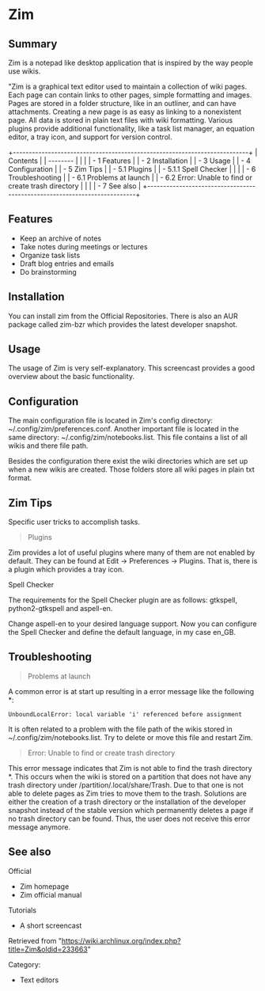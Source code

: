 Zim
===

  Summary
  -----------------------------------------------------------------------------------------
  Zim is a notepad like desktop application that is inspired by the way people use wikis.

"Zim is a graphical text editor used to maintain a collection of wiki
pages. Each page can contain links to other pages, simple formatting and
images. Pages are stored in a folder structure, like in an outliner, and
can have attachments. Creating a new page is as easy as linking to a
nonexistent page. All data is stored in plain text files with wiki
formatting. Various plugins provide additional functionality, like a
task list manager, an equation editor, a tray icon, and support for
version control.

+--------------------------------------------------------------------------+
| Contents                                                                 |
| --------                                                                 |
|                                                                          |
| -   1 Features                                                           |
| -   2 Installation                                                       |
| -   3 Usage                                                              |
| -   4 Configuration                                                      |
| -   5 Zim Tips                                                           |
|     -   5.1 Plugins                                                      |
|         -   5.1.1 Spell Checker                                          |
|                                                                          |
| -   6 Troubleshooting                                                    |
|     -   6.1 Problems at launch                                           |
|     -   6.2 Error: Unable to find or create trash directory              |
|                                                                          |
| -   7 See also                                                           |
+--------------------------------------------------------------------------+

Features
--------

-   Keep an archive of notes
-   Take notes during meetings or lectures
-   Organize task lists
-   Draft blog entries and emails
-   Do brainstorming

Installation
------------

You can install zim from the Official Repositories. There is also an AUR
package called zim-bzr which provides the latest developer snapshot.

Usage
-----

The usage of Zim is very self-explanatory. This screencast provides a
good overview about the basic functionality.

Configuration
-------------

The main configuration file is located in Zim's config directory:
~/.config/zim/preferences.conf. Another important file is located in the
same directory: ~/.config/zim/notebooks.list. This file contains a list
of all wikis and there file path.

Besides the configuration there exist the wiki directories which are set
up when a new wikis are created. Those folders store all wiki pages in
plain txt format.

Zim Tips
--------

Specific user tricks to accomplish tasks.

> Plugins

Zim provides a lot of useful plugins where many of them are not enabled
by default. They can be found at Edit -> Preferences -> Plugins. That
is, there is a plugin which provides a tray icon.

Spell Checker

The requirements for the Spell Checker plugin are as follows: gtkspell,
python2-gtkspell and aspell-en.

Change aspell-en to your desired language support. Now you can configure
the Spell Checker and define the default language, in my case en_GB.

Troubleshooting
---------------

> Problems at launch

A common error is at start up resulting in a error message like the
following *:

    UnboundLocalError: local variable 'i' referenced before assignment

It is often related to a problem with the file path of the wikis stored
in ~/.config/zim/notebooks.list. Try to delete or move this file and
restart Zim.

> Error: Unable to find or create trash directory

This error message indicates that Zim is not able to find the trash
directory *. This occurs when the wiki is stored on a partition that
does not have any trash directory under /partition/.local/share/Trash.
Due to that one is not able to delete pages as Zim tries to move them to
the trash. Solutions are either the creation of a trash directory or the
installation of the developer snapshot instead of the stable version
which permanently deletes a page if no trash directory can be found.
Thus, the user does not receive this error message anymore.

See also
--------

Official

-   Zim homepage
-   Zim official manual

Tutorials

-   A short screencast

Retrieved from
"https://wiki.archlinux.org/index.php?title=Zim&oldid=233663"

Category:

-   Text editors
